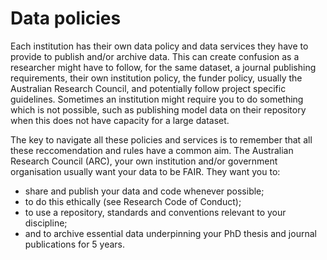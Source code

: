 # Data policies
Each institution has their own data policy and data services they have to provide to publish and/or archive data. This can create confusion as a researcher might have to follow, for the same dataset, a journal publishing requirements, their own institution policy, the funder policy, usually the Australian Research Council, and potentially follow project specific guidelines. Sometimes an institution might require you to do something which is not possible, such as publishing model data on their repository when this does not have capacity for a large dataset.

The key to navigate  all these policies and services is to remember that all these reccomendation and rules have a common aim. The Australian Research Council (ARC), your own institution and/or government organisation usually want your data to be FAIR. They want you to:

* share and publish your data and code whenever possible;
* to do this ethically (see Research Code of Conduct);
* to use a repository, standards and conventions relevant to your discipline; 
* and to archive essential data underpinning your PhD thesis and journal publications for 5 years.

